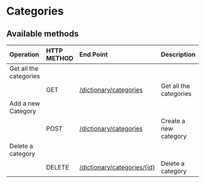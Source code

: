 # Categories

## **Available methods**

| **Operation** | **HTTP METHOD** | **End Point** | **Description** |
| :--- | :--- | :--- | :--- |
| Get all the categories |  |  |  |
|  | GET | [/dictionary/categories](read.md) | Get all the categories |
| Add a new Category |  |  |  |
|  | POST | [/dictionary/categories](create.md) | Create a new category |
| Delete a category |  |  |  |
|  | DELETE | [/dictionary/categories/{id}](delete.md) | Delete a category |

